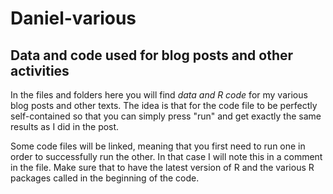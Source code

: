 # Daniel-various

## Data and code used for blog posts and other activities ##

In the files and folders here you will find *data and R code* for my various blog posts and other texts. The idea is that for the code file to be perfectly self-contained so that you can simply press "run" and get exactly the same results as I did in the post. 

Some code files will be linked, meaning that you first need to run one in order to successfully run the other. In that case I will note this in a comment in the file. Make sure that to have the latest version of R and the various R packages called in the beginning of the code. 
